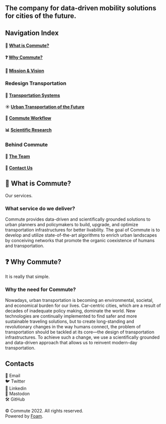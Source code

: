## The company for data-driven mobility solutions for cities of the future.

## Navigation Index
#### 🌿 [What is Commute?](#what-is-commute)
#### ❓ [Why Commute?](#why-commute)
#### 🔭 [Mission & Vision](#mission-&-vision)
### Redesign Transportation
#### 🚦 [Transportation Systems](#transportation-systems)
#### ☀️ [Urban Transportation of the Future](#️urban-transportation-of-the-future)
#### 🎯 [Commute Workflow](#️commute-workflow)
#### 📊 [Scientific Research](#scientific-research)
### Behind Commute
#### 💪 [The Team](#the-team)
#### 📧  [Contact Us](#contact-us)

## 🌿 What is Commute?
Our services.

### What service do we deliver?
Commute provides data-driven and scientifically grounded solutions to urban planners and policymakers to build, upgrade, and optimize transportation infrastructures for better livability. The goal of Commute is to develop and utilize state-of-the-art algorithms to enrich urban landscapes by conceiving networks that promote the organic coexistence of humans and transportation.

## ❓ Why Commute?
It is really that simple.

### Why the need for Commute?
Nowadays, urban transportation is becoming an environmental, societal, and economical burden for our lives. Car-centric cities, which are a result of decades of inadequate policy making, dominate the world. New technologies are continually implemented to find safer and more sustainable traveling solutions, but to create long-standing and revolutionary changes in the way humans connect, the problem of transportation should be tackled at its core—the design of transportation infrastructures.
To achieve such a change, we use a scientifically grounded and data-driven approach that allows us to reinvent modern-day transportation.

## Contacts
📧 Email<br/>
🐦 Twitter<br/>
💼 Linkedin<br/>
🐘 Mastodon<br/>
🛠️ GitHub<br/>

© Commute 2022. All rights reserved.<br/>
Powered by [Foam](https://github.com/foambubble).